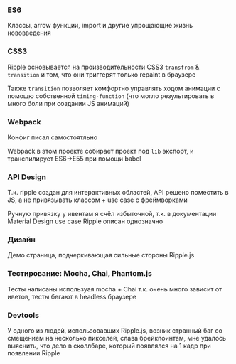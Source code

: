 ### ES6 
Классы, arrow функции, import и другие упрощающие жизнь нововведения

### CSS3
Ripple основывается на производительности CSS3 `transfrom` & `transition` и том, что они триггерят только repaint в браузере

Также `transition` позволяет комфортно управлять ходом анимации с помощю собственной `timing-function` (что могло результировать в много боли при создании JS анимаций)

### Webpack
Конфиг писал самостоятльно

Webpack в этом проекте собирает проект под `lib` экспорт, и транспилирует ES6->E55 при помощи babel

### API Design
Т.к. ripple создан для интерактивных областей, API решено поместить в JS, а не привязывать классом + use case с фреймворками

Ручную привязку у ивентам я счёл избыточной, т.к. в документации Material Design use case Ripple описан однозначно

### Дизайн
Демо страница, подчеркивающая сильные стороны Ripple.js 

### Тестирование: Mocha, Chai, Phantom.js
Тесты написаны используая mocha + Chai т.к. очень много зависит от иветов, тесты бегают в headless браузере

### Devtools
У одного из людей, использовавших Ripple.js, возник странный баг со смещением на несколько пикселей, слава брейкпоинтам, мне удалось выяснить, что дело в сколлбаре, который появлялся на 1 кадр при появлении Ripple